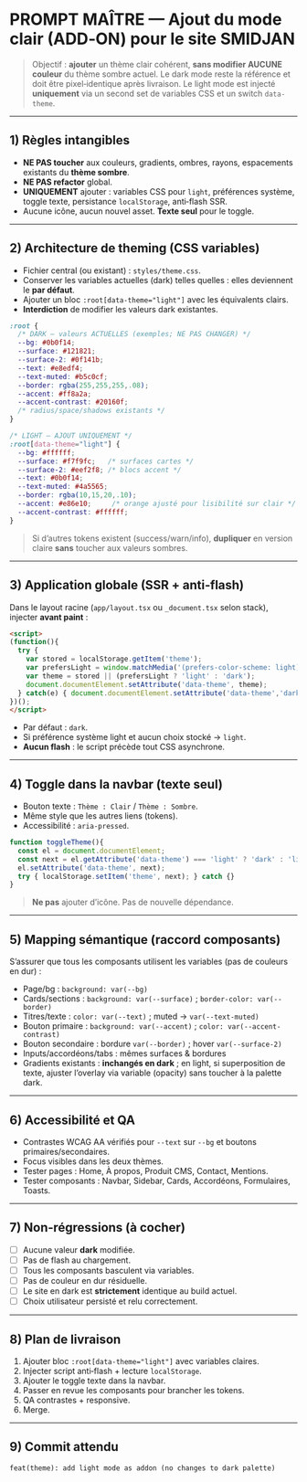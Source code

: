 ﻿# PROMPT MAÎTRE — **Ajout du mode clair (ADD‑ON)** pour le site SMIDJAN

> Objectif : **ajouter** un thème clair cohérent, **sans modifier AUCUNE couleur** du thème sombre actuel. Le dark mode reste la référence et doit être pixel‑identique après livraison. Le light mode est injecté **uniquement** via un second set de variables CSS et un switch `data-theme`.

---

## 1) Règles intangibles

* **NE PAS toucher** aux couleurs, gradients, ombres, rayons, espacements existants du **thème sombre**.
* **NE PAS refactor** global.
* **UNIQUEMENT** ajouter : variables CSS pour `light`, préférences système, toggle texte, persistance `localStorage`, anti‑flash SSR.
* Aucune icône, aucun nouvel asset. **Texte seul** pour le toggle.

---

## 2) Architecture de theming (CSS variables)

* Fichier central (ou existant) : `styles/theme.css`.
* Conserver les variables actuelles (dark) telles quelles : elles deviennent le **par défaut**.
* Ajouter un bloc `:root[data-theme="light"]` avec les équivalents clairs.
* **Interdiction** de modifier les valeurs dark existantes.

```css
:root {
  /* DARK — valeurs ACTUELLES (exemples; NE PAS CHANGER) */
  --bg: #0b0f14;
  --surface: #121821;
  --surface-2: #0f141b;
  --text: #e8edf4;
  --text-muted: #b5c0cf;
  --border: rgba(255,255,255,.08);
  --accent: #ff8a2a;
  --accent-contrast: #20160f;
  /* radius/space/shadows existants */
}

/* LIGHT — AJOUT UNIQUEMENT */
:root[data-theme="light"] {
  --bg: #ffffff;
  --surface: #f7f9fc;   /* surfaces cartes */
  --surface-2: #eef2f8; /* blocs accent */
  --text: #0b0f14;
  --text-muted: #4a5565;
  --border: rgba(10,15,20,.10);
  --accent: #e86e10;     /* orange ajusté pour lisibilité sur clair */
  --accent-contrast: #ffffff;
}
```

> Si d’autres tokens existent (success/warn/info), **dupliquer** en version claire **sans** toucher aux valeurs sombres.

---

## 3) Application globale (SSR + anti‑flash)

Dans le layout racine (`app/layout.tsx` ou `_document.tsx` selon stack), injecter **avant paint** :

```html
<script>
(function(){
  try {
    var stored = localStorage.getItem('theme');
    var prefersLight = window.matchMedia('(prefers-color-scheme: light)').matches;
    var theme = stored || (prefersLight ? 'light' : 'dark');
    document.documentElement.setAttribute('data-theme', theme);
  } catch(e) { document.documentElement.setAttribute('data-theme','dark'); }
})();
</script>
```

* Par défaut : `dark`.
* Si préférence système light et aucun choix stocké → `light`.
* **Aucun flash** : le script précède tout CSS asynchrone.

---

## 4) Toggle dans la navbar (texte seul)

* Bouton texte : `Thème : Clair` / `Thème : Sombre`.
* Même style que les autres liens (tokens).
* Accessibilité : `aria-pressed`.

```ts
function toggleTheme(){
  const el = document.documentElement;
  const next = el.getAttribute('data-theme') === 'light' ? 'dark' : 'light';
  el.setAttribute('data-theme', next);
  try { localStorage.setItem('theme', next); } catch {}
}
```

> **Ne pas** ajouter d’icône. Pas de nouvelle dépendance.

---

## 5) Mapping sémantique (raccord composants)

S’assurer que tous les composants utilisent les variables (pas de couleurs en dur) :

* Page/bg : `background: var(--bg)`
* Cards/sections : `background: var(--surface)` ; `border-color: var(--border)`
* Titres/texte : `color: var(--text)` ; muted → `var(--text-muted)`
* Bouton primaire : `background: var(--accent)` ; `color: var(--accent-contrast)`
* Bouton secondaire : bordure `var(--border)` ; hover `var(--surface-2)`
* Inputs/accordéons/tabs : mêmes surfaces & bordures
* Gradients existants : **inchangés en dark** ; en light, si superposition de texte, ajuster l’overlay via variable (opacity) sans toucher à la palette dark.

---

## 6) Accessibilité et QA

* Contrastes WCAG AA vérifiés pour `--text` sur `--bg` et boutons primaires/secondaires.
* Focus visibles dans les deux thèmes.
* Tester pages : Home, À propos, Produit CMS, Contact, Mentions.
* Tester composants : Navbar, Sidebar, Cards, Accordéons, Formulaires, Toasts.

---

## 7) Non‑régressions (à cocher)

* [ ] Aucune valeur **dark** modifiée.
* [ ] Pas de flash au chargement.
* [ ] Tous les composants basculent via variables.
* [ ] Pas de couleur en dur résiduelle.
* [ ] Le site en dark est **strictement** identique au build actuel.
* [ ] Choix utilisateur persisté et relu correctement.

---

## 8) Plan de livraison

1. Ajouter bloc `:root[data-theme="light"]` avec variables claires.
2. Injecter script anti‑flash + lecture `localStorage`.
3. Ajouter le toggle texte dans la navbar.
4. Passer en revue les composants pour brancher les tokens.
5. QA contrastes + responsive.
6. Merge.

---

## 9) Commit attendu

`feat(theme): add light mode as addon (no changes to dark palette)`
